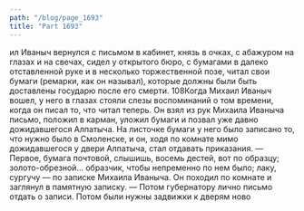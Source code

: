 ```yaml
---
path: "/blog/page_1693"
title: "Part 1693"
---
```


ил Иваныч вернулся с письмом в кабинет, князь в очках, с абажуром на глазах и на свечах, сидел у открытого бюро, с бумагами в далеко отставленной руке и в несколько торжественной позе, читал свои бумаги (ремарки, как он называл), которые должны были быть доставлены государю после его смерти.
108Когда Михаил Иваныч вошел, у него в глазах стояли слезы воспоминаний о том времени, когда он писал то, что читал теперь. Он взял из рук Михаила Иваныча письмо, положил в карман, уложил бумаги и позвал уже давно дожидавшегося Алпатыча.
На листочке бумаги у него было записано то, что нужно было в Смоленске, и он, ходя по комнате мимо дожидавшегося у двери Алпатыча, стал отдавать приказания.
— Первое, бумага почтовой, слышишь, восемь дестей, вот по образцу; золото-обрезной... образчик, чтобы непременно по нем было; лаку, сургучу — по записке Михаила Иваныча.
Он походил по комнате и заглянул в памятную записку.
— Потом губернатору лично письмо отдать о записи.
Потом были нужны задвижки к дверям ново
